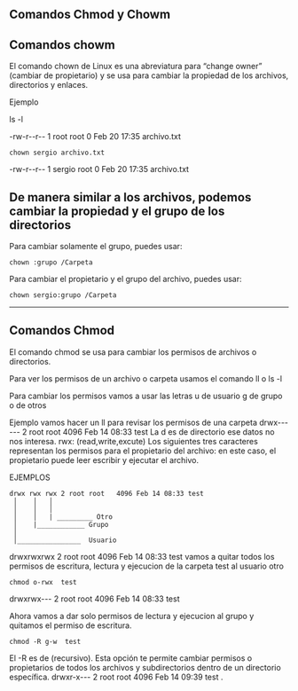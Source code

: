 ## Comandos Chmod y Chowm

## Comandos chowm
El comando chown de Linux es una abreviatura para “change owner” (cambiar de propietario)
y se usa para cambiar la propiedad de los archivos, directorios y enlaces.

Ejemplo

ls -l

-rw-r--r-- 1 root root 0 Feb 20 17:35 archivo.txt

```tsql
chown sergio archivo.txt
```

-rw-r--r-- 1 sergio root 0 Feb 20 17:35 archivo.txt


## De manera similar a los archivos, podemos cambiar la propiedad y el grupo de los directorios
Para cambiar solamente el grupo, puedes usar:
```tsql
chown :grupo /Carpeta
```

Para cambiar el propietario y el grupo del archivo, puedes usar:
```tsql
chown sergio:grupo /Carpeta
```

---

## Comandos Chmod
El comando chmod se usa para cambiar los permisos de archivos o directorios.

Para ver los permisos de un archivo o carpeta usamos el comando ll o ls -l

Para cambiar los permisos vamos a usar las letras
u de usuario
g de grupo 
o de otros

Ejemplo vamos hacer un ll para revisar los permisos de una carpeta
drwx------ 2 root root   4096 Feb 14 08:33 test
La d es de directorio ese datos no nos interesa.
rwx: (read,write,excute) Los siguientes tres caracteres representan los permisos para el propietario del archivo: en este caso, el propietario puede leer escribir y ejecutar el archivo.

EJEMPLOS

```tsql
drwx rwx rwx 2 root root   4096 Feb 14 08:33 test
 │    │   │
 │    │   │
 │    │   | _________ Otro
 │    |____________ Grupo
 │ 
 │________________  Usuario
```
drwxrwxrwx 2 root root   4096 Feb 14 08:33 test
vamos a quitar todos los permisos de escritura, lectura y ejecucion de la carpeta test al usuario otro
```tsql
chmod o-rwx  test
```
drwxrwx--- 2 root root   4096 Feb 14 08:33 test

Ahora vamos a dar solo permisos de lectura y ejecucion al grupo y quitamos el permiso de escritura.
```tsql
chmod -R g-w  test
```
El -R es de (recursivo). Esta opción te permite cambiar permisos o propietarios de todos los archivos y subdirectorios dentro de un directorio específica.
drwxr-x--- 2 root root   4096 Feb 14 09:39 test
.
